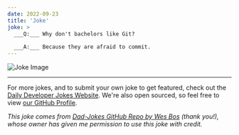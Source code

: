 ```yaml
---
date: 2022-09-23
title: 'Joke'
joke: >
  ___Q:___ Why don't bachelors like Git?
  
  ___A:___ Because they are afraid to commit.
---
```



![Joke Image](https://private.xtrp.io/projects/DailyDeveloperJokes/public_image_server/images/5e1258e3bbae5.png)

---

For more jokes, and to submit your own joke to get featured, check out the [Daily Developer Jokes Website](https://dailydeveloperjokes.github.io/). We're also open sourced, so feel free to view [our GitHub Profile](https://github.com/dailydeveloperjokes).


_This joke comes from [Dad-Jokes GitHub Repo by Wes Bos](https://github.com/wesbos/dad-jokes) (thank you!), whose owner has given me permission to use this joke with credit._

<!--
Joke text:
**Q:** Why don't bachelors like Git?

**A:** Because they are afraid to commit.
 -->


